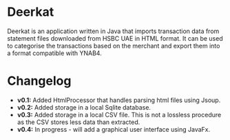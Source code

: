 # Deerkat
Deerkat is an application written in Java that imports transaction data from statement files downloaded from HSBC UAE in HTML format. It can be used to categorise the transactions based on the merchant and export them into a format compatible with YNAB4.

# Changelog

- **v0.1:** Added HtmlProcessor that handles parsing html files using Jsoup.
- **v0.2:** Added storage in a local Sqlite database.
- **v0.3:** Added storage in a local CSV file. This is not a lossless procedure as the CSV stores less data than extracted.
- **v0.4:** In progress - will add a graphical user interface using JavaFx.
